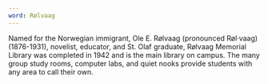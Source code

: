 ```yaml
---
word: Rølvaag
---
```


Named for the Norwegian immigrant, Ole E. Rølvaag (pronounced Røl·vaag) (1876-1931), novelist, educator, and St. Olaf graduate, Rølvaag Memorial Library was completed in 1942 and is the main library on campus. The many group study rooms, computer labs, and quiet nooks provide students with any area to call their own.
